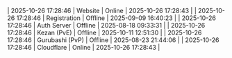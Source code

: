 | 2025-10-26 17:28:46 | Website | Online | 2025-10-26 17:28:43 |
| 2025-10-26 17:28:46 | Registration | Offline | 2025-09-09 16:40:23 |
| 2025-10-26 17:28:46 | Auth Server | Offline | 2025-08-18 09:33:31 |
| 2025-10-26 17:28:46 | Kezan (PvE) | Offline | 2025-10-11 12:51:30 |
| 2025-10-26 17:28:46 | Gurubashi (PvP) | Offline | 2025-08-23 21:44:06 |
| 2025-10-26 17:28:46 | Cloudflare | Online | 2025-10-26 17:28:43 |
